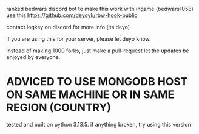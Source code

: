 ranked bedwars discord bot
to make this work with ingame (bedwars1058) use this https://github.com/deyoyk/rbw-hook-public



contact loqkey on discord for more info (its deyo)


if you are using this for your server, please let deyo know.


instead of making 1000 forks, just make a pull-request let the updates be enjoyed by everyone.


# ADVICED TO USE MONGODB HOST ON SAME MACHINE OR IN SAME REGION (COUNTRY)

tested and built on python 3.13.5. if anything broken, try using this version